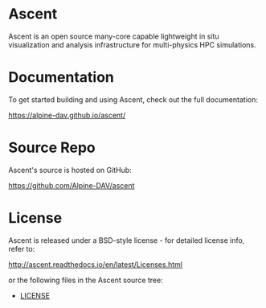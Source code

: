 
Ascent
===========

Ascent is an open source many-core capable lightweight in situ visualization and analysis infrastructure for multi-physics HPC simulations.

Documentation
=================

To get started building and using Ascent, check out the full documentation:

https://alpine-dav.github.io/ascent/

Source Repo
=================

Ascent's source is hosted on GitHub:

https://github.com/Alpine-DAV/ascent

License
===========

Ascent is released under a BSD-style license - for detailed license info, refer to:

http://ascent.readthedocs.io/en/latest/Licenses.html

or the following files in the Ascent source tree:
- [LICENSE](/LICENSE)

